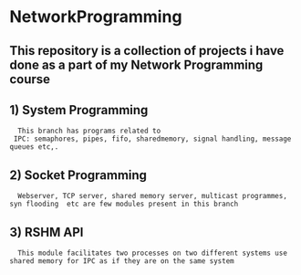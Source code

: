 # NetworkProgramming
## This repository is a collection of projects i have done as a part of my Network Programming course
## 1) System Programming
      This branch has programs related to 
     IPC: semaphores, pipes, fifo, sharedmemory, signal handling, message queues etc,.
## 2) Socket Programming
      Webserver, TCP server, shared memory server, multicast programmes, syn flooding  etc are few modules present in this branch
## 3) RSHM API
      This module facilitates two processes on two different systems use shared memory for IPC as if they are on the same system
